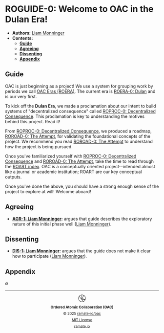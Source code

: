 # ROGUIDE-0: Welcome to OAC in the Dulan Era!
- **Authors:** [Liam Monninger](mailto:liam@ramate.io)
- **Contents:**
  - **[Guide](#guide)**
  - **[Agreeing](#agreeing)**
  - **[Dissenting](#dissenting)**
  - **[Appendix](#appendix)**

## Guide
OAC is just beginning as a project! We use a system for grouping work by periods we call [OAC Eras (ROERA)](../../../roera/). The current era is [ROERA-0: Dulan](../../../roera/roera-000-000-000-dulan/README.md) and is our very first.

To kick off the **Dulan Era**, we made a proclamation about our intent to build systems of "decentralized consequence" called [ROPROC-0: Decentralized Consequence](../../../roproc/roera-000-000-000-dulan/roproc-000-000-000/README.md). This proclamation is key to understanding the motives behind this project. Read it!

From [ROPROC-0: Decentralized Consequence](../../../roproc/roera-000-000-000-dulan/roproc-000-000-000/README.md), we produced a roadmap, [ROROAD-0: The Attempt](../../../roroad/roera-000-000-000-dulan/roroad-000-000-000/README.md), for validating the foundational concepts of the project. We recommend you read [ROROAD-0: The Attempt](../../../roroad/roera-000-000-000-dulan/roroad-000-000-000/README.md) to understand how the project is being pursued.

Once you've familiarized yourself with [ROPROC-0: Decentralized Consequence](../../../roproc/roera-000-000-000-dulan/roproc-000-000-000/README.md) and [ROROAD-0: The Attempt](../../../roroad/roera-000-000-000-dulan/roroad-000-000-000/README.md), take the time to read through the [ROART index](../../../roart/). OAC is a conceptually oriented project--intended almost like a journal or academic institution; ROART are our key conceptual outputs.

Once you've done the above, you should have a strong enough sense of the project to explore at will! Welcome aboard!

## Agreeing
- **[AGR-1: Liam Monninger](./agreeing/agr-001-liam-monninger/README.md):** argues that guide describes the exploratory nature of this initial phase well ([Liam Monninger](mailto:liam@ramate.io)).

## Dissenting
- **[DIS-1: Liam Monninger](./dissenting/dis-001-liam-monninger/README.md):** argues that the guide does not make it clear how to participate ([Liam Monninger](mailto:liam@ramate.io)).

## Appendix
$\emptyset$

<!--OAC FOOTER: DO NOT REMOVE THIS LINE-->
---

<div align="center">
  <a href="https://github.com/ramate-io/oac">
    <picture>
      <source srcset="/assets/oac-inverted-transparent.png" media="(prefers-color-scheme: dark)">
      <img height="24" src="/assets/oac-transparent.png" alt="OAC"/>
    </picture>
  </a>
  <br/>
  <sub>
    <b>Ordered Atomic Collaboration (OAC)</b>
    <br/>
    &copy; 2025 <a href="https://github.com/ramate-io/oac">ramate-io/oac</a>
    <br/>
    <a href="https://github.com/ramate-io/oac/blob/main/LICENSE">MIT License</a>
    <br/>
    <a href="https://www.ramate.io">ramate.io</a>
  </sub>
</div>

